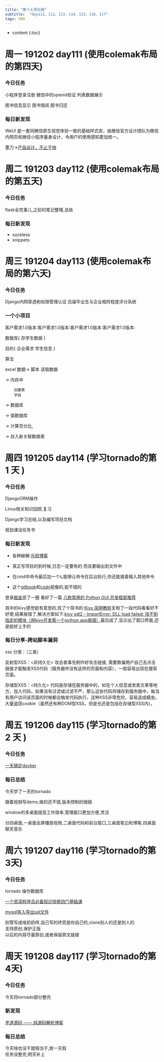 ```yaml
---  
title: "第十七周日报"   
subtitle:  "day111、112、113、114、115、116、117"   
tags: XDH    
---  
```





* content
{:toc}






# 周一 191202 day111 (使用colemak布局的第四天)
### 今日任务
小程序登录注册 微信中的openid验证 列表数据展示

图书信息显示 图书借阅 图书归还

### 每日新发现
WeUI 是一套同微信原生视觉体验一致的基础样式库，由微信官方设计团队为微信内网页和微信小程序量身设计，令用户的使用感知更加统一。

墨刀->[产品设计，不止于快](https://modao.cc/)

# 周二 191203 day112 (使用colemak布局的第五天)
### 今日任务
flask全完事儿,之前的笔记整理,总结
### 每日新发现
- suckless
- snippets


# 周三 191204 day113 (使用colemak布局的第六天)
### 今日任务

Django内网穿透和权限管理认证
应届毕业生与企业相符程度评分系统
### 一个小项目
客户需求1.0版本:客户需求1.0版本:客户需求1.0版本:客户需求1.0版本:

数据库{
	存学生数据
}

目的{
	企业需求
	学生信息
}

算法

excel 数据-> 脚本
		读取数据

 -> 内存中 

		创建表
		字段

 -> 数据库

 -> 查数据库

 -> 计算百分比,

 -> 存入新关联数据表
 
# 周四 191205 day114  (学习tornado的第 1 天 )
### 今日任务
DjangoORM操作

Linux相关知识回顾,复习

Django学习总结,以及编写项目文档

规划课设任务书

### 每日新发现

- 各种破解:[乐软博客](https://www.isharepc.com/)

- 真正写项目的到时候,日志一定要有的
而且要输出到文件中

- 在cmd中命令最后加一个`&`,能够让命令在后台执行,你还能接着输入其他命令


- 这个[gitbook](https://gitbook.cn/)和[csdn](https://blog.csdn.net/qq_40223983)挺像的,挺不错的


登录[掘金](https://juejin.im/timeline)逛了一圈
看好了一篇
[八款常用的 Python GUI 开发框架推荐](https://juejin.im/post/5de892db518825124a05abe0)

其中的kivy感觉挺有意思的,找了个简书的:[Kivy 简明教程](https://www.jianshu.com/p/f95576c03f5b)复制了一段代码看看好不好使,结果报错了,解决方案如下:[kivy sdl2 - ImportError: DLL load failed: 找不到指定的模块（用kivy开发第一个python app报错）](https://blog.csdn.net/z564359805/article/details/92782079)最后成了,显示出了窗口界面,还是挺好上手的

### 每日分享-跨站脚本漏洞
xss 分类：（三类）

反射型XSS：<非持久化> 攻击者事先制作好攻击链接, 需要欺骗用户自己去点击链接才能触发XSS代码（服务器中没有这样的页面和内容），一般容易出现在搜索页面。

存储型XSS：<持久化> 代码是存储在服务器中的，如在个人信息或发表文章等地方，加入代码，如果没有过滤或过滤不严，那么这些代码将储存到服务器中，每当有用户访问该页面的时候都会触发代码执行，这种XSS非常危险，容易造成蠕虫，大量盗窃cookie（虽然还有种DOM型XSS，但是也还是包括在存储型XSS内）。


# 周五 191206 day115 (学习tornado的第 2 天 )
### 今日任务
[一天搞定docker](https://www.bilibili.com/video/av69808530)
### 每日总结
今天学了一天的tornado

跟着视频写demo,做的还不错,版本控制的很细

window的多桌面提高工作效率,管理窗口更加方便,灵活

分四桌面,一桌面全屏播放视频,二桌面代码和前台窗口,三桌面笔记和博客,四桌面聊天音乐

# 周六 191207 day116 (学习tornado的第 3天)
### 今日任务
tornado 操作数据库

[一个资深程序员必备知识技能四门基础课](https://victorfengming.gitee.io/2019/11/18/week15/#%E4%B8%80%E4%B8%AA%E8%B5%84%E6%B7%B1%E7%A8%8B%E5%BA%8F%E5%91%98%E5%BF%85%E5%A4%87%E7%9F%A5%E8%AF%86%E6%8A%80%E8%83%BD%E5%9B%9B%E9%97%A8%E5%9F%BA%E7%A1%80%E8%AF%BE)

[mysql导入导出sql文件](https://www.cnblogs.com/jwlfpzj/articles/7998395.html)

别管写成啥奶奶样,自己写的终究是你自己的,clone别人的还是别人的  
支持原创,保护正版  
以后的内容尽量原创,或者保留原文链接

# 周天 191208 day117  (学习tornado的第 4天)
### 今日任务

今天将tornado部分整完
### 新发现
[芋道源码 —— 纯源码解析博客](http://www.iocoder.cn/?bilibili&redis&t=1574619806922)

### 每日总结
今天啥也没干就相当于,放一天假  
任务没整完,明天补上